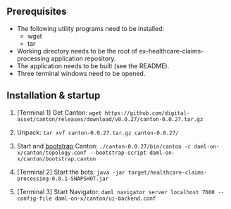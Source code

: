 Prerequisites
-------------
 - The following utility programs need to be installed:
    - wget
    - tar
 - Working directory needs to be the root of ex-healthcare-claims-processing application repository.
 - The application needs to be built (see the README).
  - Three terminal windows need to be opened.

Installation & startup
----------------------

1) [Terminal 1] Get Canton:
`wget https://github.com/digital-asset/canton/releases/download/v0.0.27/canton-0.0.27.tar.gz`

2) Unpack:
`tar xvf canton-0.0.27.tar.gz canton-0.0.27/`

3) Start and [bootstrap](daml-on-x/canton/bootstrap.canton) Canton:
`./canton-0.0.27/bin/canton -c daml-on-x/canton/topology.conf --bootstrap-script daml-on-x/canton/bootstrap.canton`

4) [Terminal 2] Start the bots:
`java -jar target/healthcare-claims-processing-0.0.1-SNAPSHOT.jar`

5) [Terminal 3] Start Navigator:
`daml navigator server localhost 7600 --config-file daml-on-x/canton/ui-backend.conf`
